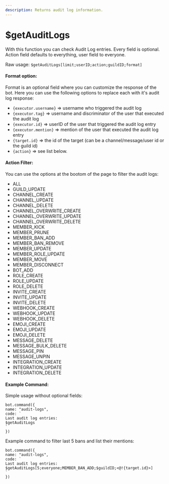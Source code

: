 ```yaml
---
description: Returns audit log information.
---
```


# $getAuditLogs

With this function you can check Audit Log entries. Every field is optional. Action field defaults to everything, user field to everyone.

Raw usage: `$getAuditLogs[limit;userID;action;guildID;format]` 

#### Format option:

Format is an optional field where you can customize the response of the bot. Here you can use the following options to replace each with it's audit log response:

* `{executor.username}` =&gt; username who triggered the audit log 
* `{executor.tag}` =&gt; username and discriminator of the user that executed the audit log 
* `{executor.id}` =&gt; userID of the user that triggered the audit log entry
* `{executor.mention}` =&gt; mention of the user that executed the audit log entry 
* `{target.id}` =&gt; the id of the target \(can be a channel/message/user id or the guild id\) 
* `{action}` =&gt; see list below.

#### Action Filter:

You can use the options at the bootom of the page to filter the audit logs:

* ALL
* GUILD\_UPDATE 
* CHANNEL\_CREATE
* CHANNEL\_UPDATE
* CHANNEL\_DELETE
* CHANNEL\_OVERWRITE\_CREATE
* CHANNEL\_OVERWRITE\_UPDATE
* CHANNEL\_OVERWRITE\_DELETE
* MEMBER\_KICK
* MEMBER\_PRUNE
* MEMBER\_BAN\_ADD
* MEMBER\_BAN\_REMOVE
* MEMBER\_UPDATE
* MEMBER\_ROLE\_UPDATE
* MEMBER\_MOVE
* MEMBER\_DISCONNECT
* BOT\_ADD
* ROLE\_CREATE
* ROLE\_UPDATE
* ROLE\_DELETE
* INVITE\_CREATE
* INVITE\_UPDATE
* INVITE\_DELETE
* WEBHOOK\_CREATE
* WEBHOOK\_UPDATE
* WEBHOOK\_DELETE
* EMOJI\_CREATE
* EMOJI\_UPDATE
* EMOJI\_DELETE
* MESSAGE\_DELETE
* MESSAGE\_BULK\_DELETE
* MESSAGE\_PIN
* MESSAGE\_UNPIN
* INTEGRATION\_CREATE
* INTEGRATION\_UPDATE
* INTEGRATION\_DELETE

#### Example Command:

Simple usage without optional fields:

```text
bot.command({
name: "audit-logs",
code: `
Last audit log entries:
$getAuditLogs
`
})
```

Example command to filter last 5 bans and list their mentions:

```text
bot.command({
name: "audit-logs",
code: `
Last audit log entries:
$getAuditLogs[5;everyone;MEMBER_BAN_ADD;$guildID;<@!{target.id}>]
`
})
```

